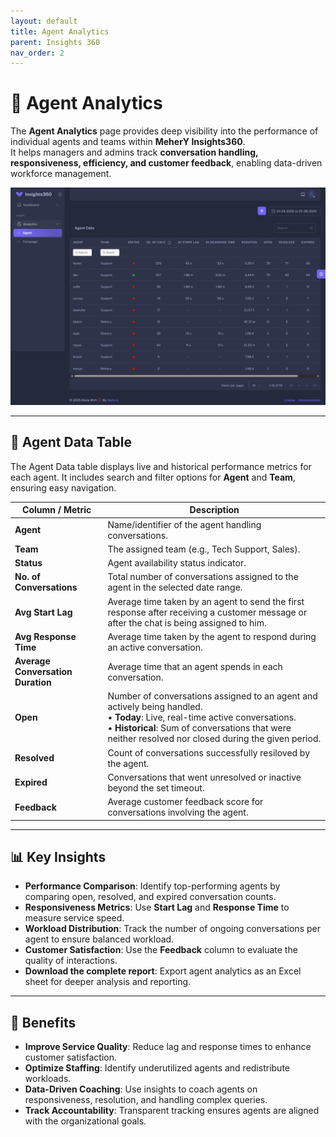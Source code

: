 ```yaml
---
layout: default
title: Agent Analytics
parent: Insights 360
nav_order: 2
---
```


# 👤 Agent Analytics  

The **Agent Analytics** page provides deep visibility into the performance of individual agents and teams within **MeherY Insights360**.  
It helps managers and admins track **conversation handling, responsiveness, efficiency, and customer feedback**, enabling data-driven workforce management.  

<img width="725" alt="Agent Analytics" src="/content/static//design/agent-analytics.jpeg">

---

## 📑 Agent Data Table  

The Agent Data table displays live and historical performance metrics for each agent. It includes search and filter options for **Agent** and **Team**, ensuring easy navigation.  

| Column / Metric | Description |
|-----------------|-------------|
| **Agent** | Name/identifier of the agent handling conversations. |
| **Team** | The assigned team (e.g., Tech Support, Sales). |
| **Status** | Agent availability status indicator. |
| **No. of Conversations** | Total number of conversations assigned to the agent in the selected date range. |
| **Avg Start Lag** |Average time taken by an agent to send the first response after receiving a customer message or after the chat is being assigned to him. |
| **Avg Response Time** | Average time taken by the agent to respond during an active conversation. |
| **Average Conversation Duration** | Average time that an agent spends in each conversation. |
| **Open** | Number of conversations assigned to an agent and actively being handled. <br>• **Today**: Live, real-time active conversations. <br>• **Historical**: Sum of conversations that were neither resolved nor closed during the given period. |
| **Resolved** | Count of conversations successfully resiloved by the agent. |
| **Expired** | Conversations that went unresolved or inactive beyond the set timeout. |
| **Feedback** | Average customer feedback score for conversations involving the agent. |

---

## 📊 Key Insights  

- **Performance Comparison**: Identify top-performing agents by comparing open, resolved, and expired conversation counts.  
- **Responsiveness Metrics**: Use **Start Lag** and **Response Time** to measure service speed.  
- **Workload Distribution**: Track the number of ongoing conversations per agent to ensure balanced workload.  
- **Customer Satisfaction**: Use the **Feedback** column to evaluate the quality of interactions.  
- **Download the complete report**: Export agent analytics as an Excel sheet for deeper analysis and reporting. 

---

## 🚀 Benefits  
  
- **Improve Service Quality**: Reduce lag and response times to enhance customer satisfaction.  
- **Optimize Staffing**: Identify underutilized agents and redistribute workloads.
- **Data-Driven Coaching**: Use insights to coach agents on responsiveness, resolution, and handling complex queries.  
- **Track Accountability**: Transparent tracking ensures agents are aligned with the organizational goals.  
